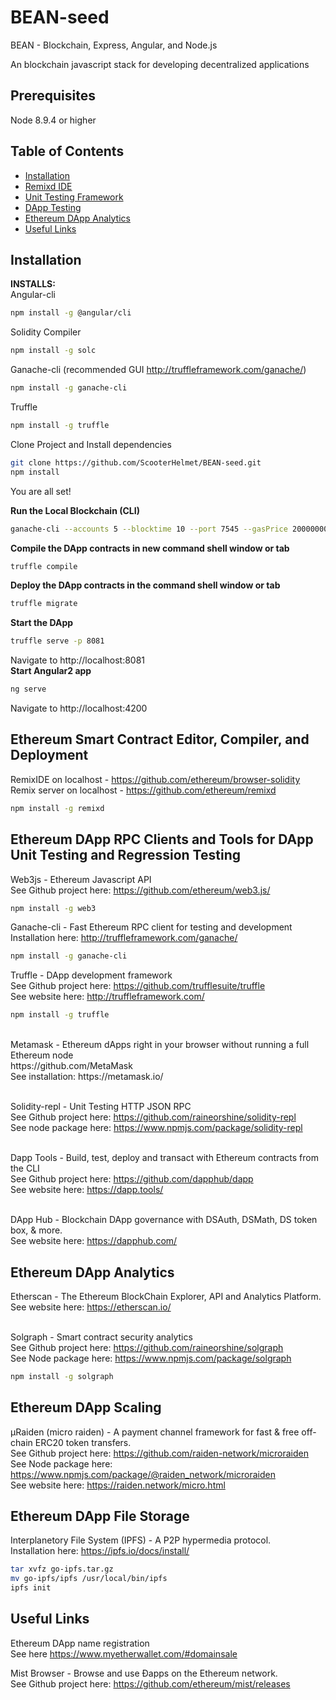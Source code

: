 # BEAN-seed
BEAN - Blockchain, Express, Angular, and Node.js 

An blockchain javascript stack for developing decentralized applications
## Prerequisites

Node 8.9.4 or higher </br>

## Table of Contents

* [Installation](#installation)
* [Remixd IDE](#remixd-ide)
* [Unit Testing Framework](#unit-testing-framework)
* [DApp Testing](#dapp-testing)
* [Ethereum DApp Analytics](#ethereum-dapp-analytics)
* [Useful Links](#useful-links)

## Installation

**INSTALLS:** </br>
Angular-cli
```bash
npm install -g @angular/cli
```
Solidity Compiler </br>
```bash
npm install -g solc
```
Ganache-cli (recommended GUI http://truffleframework.com/ganache/)
```bash
npm install -g ganache-cli
```
Truffle
```bash
npm install -g truffle
```
Clone Project and Install dependencies
```bash
git clone https://github.com/ScooterHelmet/BEAN-seed.git
npm install
```
You are all set! </br>

**Run the Local Blockchain (CLI)** </br>
```bash
ganache-cli --accounts 5 --blocktime 10 --port 7545 --gasPrice 20000000 --gasLimit 60000 --debug
```
**Compile the DApp contracts in new command shell window or tab** </br>
```bash
truffle compile
```
**Deploy the DApp contracts in the command shell window or tab**</br>
```bash
truffle migrate
```
**Start the DApp** </br>
```bash
truffle serve -p 8081
```
Navigate to http://localhost:8081 </br>
**Start Angular2 app** </br>
```bash
ng serve
```
Navigate to http://localhost:4200 </br>

## Ethereum Smart Contract Editor, Compiler, and Deployment
RemixIDE on localhost - https://github.com/ethereum/browser-solidity </br>
Remix server on localhost - https://github.com/ethereum/remixd
```bash
npm install -g remixd
```
## Ethereum DApp RPC Clients and Tools for DApp Unit Testing and Regression Testing
Web3js - Ethereum Javascript API </br>
See Github project here: https://github.com/ethereum/web3.js/
```bash
npm install -g web3
```

Ganache-cli - Fast Ethereum RPC client for testing and development
Installation here: http://truffleframework.com/ganache/
```bash
npm install -g ganache-cli
```

Truffle - DApp development framework </br>
See Github project here: https://github.com/trufflesuite/truffle </br>
See website here: http://truffleframework.com/ </br>
```bash
npm install -g truffle
```

</br>
Metamask - Ethereum dApps right in your browser without running a full Ethereum node </br>
https://github.com/MetaMask </br>
See installation: https://metamask.io/ </br>
</br>

Solidity-repl - Unit Testing HTTP JSON RPC </br>
See Github project here: https://github.com/raineorshine/solidity-repl </br>
See node package here: https://www.npmjs.com/package/solidity-repl </br>
</br>

Dapp Tools - Build, test, deploy and transact with Ethereum contracts from the CLI </br>
See Github project here: https://github.com/dapphub/dapp </br>
See website here: https://dapp.tools/</br>
</br>

DApp Hub - Blockchain DApp governance with DSAuth, DSMath, DS token box, & more. </br>
See website here: https://dapphub.com/  

## Ethereum DApp Analytics
Etherscan - The Ethereum BlockChain Explorer, API and Analytics Platform. </br>
See website here: https://etherscan.io/ </br>
</br>

Solgraph - Smart contract security analytics </br>
See Github project here: https://github.com/raineorshine/solgraph </br>
See Node package here: https://www.npmjs.com/package/solgraph </br>
```bash
npm install -g solgraph
```

## Ethereum DApp Scaling
μRaiden (micro raiden) - A payment channel framework for fast & free off-chain ERC20 token transfers. </br>
See Github project here: https://github.com/raiden-network/microraiden </br>
See Node package here: https://www.npmjs.com/package/@raiden_network/microraiden</br>
See website here: https://raiden.network/micro.html</br>

## Ethereum DApp File Storage
Interplanetory File System (IPFS) - A P2P hypermedia protocol. </br>
Installation here: https://ipfs.io/docs/install/
```bash
tar xvfz go-ipfs.tar.gz
mv go-ipfs/ipfs /usr/local/bin/ipfs
ipfs init
```

## Useful Links


Ethereum DApp name registration </br>
See here https://www.myetherwallet.com/#domainsale

Mist Browser - Browse and use Ðapps on the Ethereum network. </br>
See Github project here: https://github.com/ethereum/mist/releases


